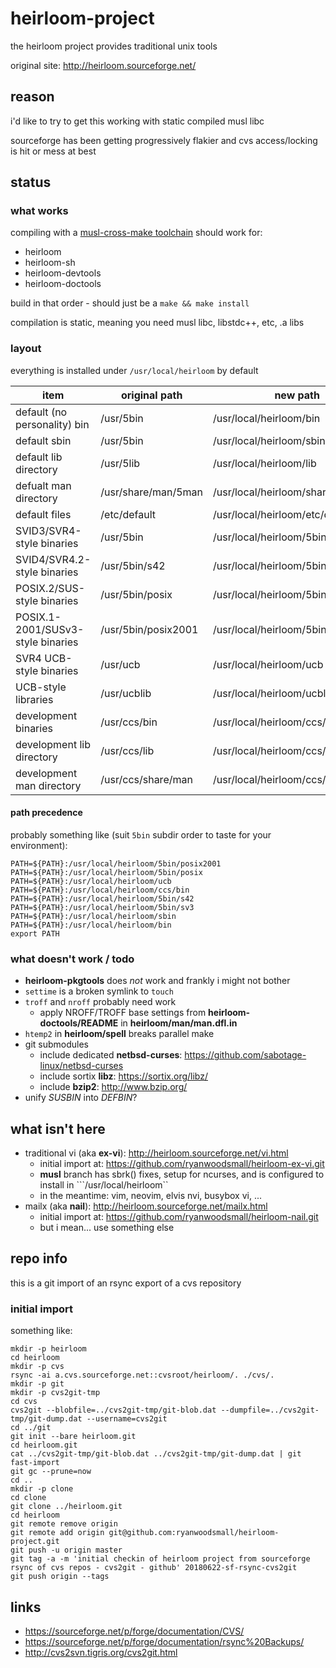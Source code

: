 # heirloom-project

the heirloom project provides traditional unix tools

original site: http://heirloom.sourceforge.net/

## reason

i'd like to try to get this working with static compiled musl libc

sourceforge has been getting progressively flakier and cvs access/locking is hit or mess at best

## status

### what works

compiling with a [musl-cross-make toolchain](https://github.com/richfelker/musl-cross-make) should work for:

- heirloom
- heirloom-sh
- heirloom-devtools
- heirloom-doctools

build in that order - should just be a ```make && make install```

compilation is static, meaning you need musl libc, libstdc++, etc, .a libs

### layout

everything is installed under ```/usr/local/heirloom``` by default

item                              | original path       | new path
--------------------------------- | ------------------- | --------
default (no personality) bin      | /usr/5bin           | /usr/local/heirloom/bin
default sbin                      | /usr/5bin           | /usr/local/heirloom/sbin
default lib directory             | /usr/5lib           | /usr/local/heirloom/lib
defualt man directory             | /usr/share/man/5man | /usr/local/heirloom/share/man
default files                     | /etc/default        | /usr/local/heirloom/etc/default
SVID3/SVR4-style binaries         | /usr/5bin           | /usr/local/heirloom/5bin/sv3
SVID4/SVR4.2-style binaries       | /usr/5bin/s42       | /usr/local/heirloom/5bin/s42
POSIX.2/SUS-style binaries        | /usr/5bin/posix     | /usr/local/heirloom/5bin/posix
POSIX.1-2001/SUSv3-style binaries | /usr/5bin/posix2001 | /usr/local/heirloom/5bin/posix2001
SVR4 UCB-style binaries           | /usr/ucb            | /usr/local/heirloom/ucb
UCB-style libraries               | /usr/ucblib         | /usr/local/heirloom/ucblib
development binaries              | /usr/ccs/bin        | /usr/local/heirloom/ccs/bin
development lib directory         | /usr/ccs/lib        | /usr/local/heirloom/ccs/lib
development man directory         | /usr/ccs/share/man  | /usr/local/heirloom/ccs/share/man

#### path precedence

probably something like (suit ```5bin``` subdir order to taste for your environment):

```
PATH=${PATH}:/usr/local/heirloom/5bin/posix2001
PATH=${PATH}:/usr/local/heirloom/5bin/posix
PATH=${PATH}:/usr/local/heirloom/ucb
PATH=${PATH}:/usr/local/heirloom/ccs/bin
PATH=${PATH}:/usr/local/heirloom/5bin/s42
PATH=${PATH}:/usr/local/heirloom/5bin/sv3
PATH=${PATH}:/usr/local/heirloom/sbin
PATH=${PATH}:/usr/local/heirloom/bin
export PATH
```

### what doesn't work / todo

- **heirloom-pkgtools** does _not_ work and frankly i might not bother
- ```settime``` is a broken symlink to ```touch```
- ```troff``` and ```nroff``` probably need work
  - apply NROFF/TROFF base settings from **heirloom-doctools/README** in **heirloom/man/man.dfl.in**
- ```htemp2``` in **heirloom/spell** breaks parallel make
- git submodules
  - include dedicated **netbsd-curses**: https://github.com/sabotage-linux/netbsd-curses
  - include sortix **libz**: https://sortix.org/libz/
  - include **bzip2**: http://www.bzip.org/
- unify _SUSBIN_ into _DEFBIN_?

## what isn't here

- traditional vi (aka **ex-vi**): http://heirloom.sourceforge.net/vi.html
  - initial import at: https://github.com/ryanwoodsmall/heirloom-ex-vi.git
  - **musl** branch has sbrk() fixes, setup for ncurses, and is configured to install in ```/usr/local/heirloom``
  - in the meantime: vim, neovim, elvis nvi, busybox vi, ...
- mailx (aka **nail**): http://heirloom.sourceforge.net/mailx.html
  - initial import at: https://github.com/ryanwoodsmall/heirloom-nail.git
  - but i mean... use something else

## repo info

this is a git import of an rsync export of a cvs repository

### initial import

something like:

```
mkdir -p heirloom
cd heirloom
mkdir -p cvs
rsync -ai a.cvs.sourceforge.net::cvsroot/heirloom/. ./cvs/.
mkdir -p git
mkdir -p cvs2git-tmp
cd cvs
cvs2git --blobfile=../cvs2git-tmp/git-blob.dat --dumpfile=../cvs2git-tmp/git-dump.dat --username=cvs2git
cd ../git
git init --bare heirloom.git
cd heirloom.git
cat ../cvs2git-tmp/git-blob.dat ../cvs2git-tmp/git-dump.dat | git fast-import
git gc --prune=now
cd ..
mkdir -p clone
cd clone
git clone ../heirloom.git
cd heirloom
git remote remove origin
git remote add origin git@github.com:ryanwoodsmall/heirloom-project.git
git push -u origin master
git tag -a -m 'initial checkin of heirloom project from sourceforge rsync of cvs repos - cvs2git - github' 20180622-sf-rsync-cvs2git
git push origin --tags
```

## links

- https://sourceforge.net/p/forge/documentation/CVS/
- https://sourceforge.net/p/forge/documentation/rsync%20Backups/
- http://cvs2svn.tigris.org/cvs2git.html
